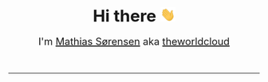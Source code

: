 <div align="center">
    <p style="font-size: 25pt; margin: 0;">
        <b>Hi there </b> 
        <img src="https://raw.githubusercontent.com/ABSphreak/ABSphreak/master/gifs/Hi.gif" width="30px">
    </p> 
    <p style="font-size: 15pt">
        I'm <u>Mathias Sørensen</u> aka <u>theworldcloud</u>
    </p>
</div>

<br>
<hr>
